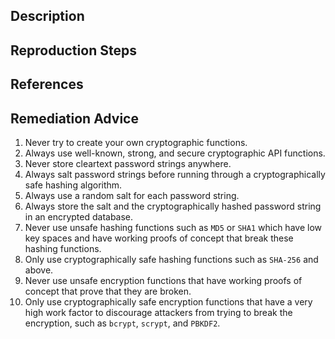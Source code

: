 ## Description


## Reproduction Steps


## References


## Remediation Advice

1. Never try to create your own cryptographic functions.
2. Always use well-known, strong, and secure cryptographic API functions.
3. Never store cleartext password strings anywhere.
4. Always salt password strings before running through a cryptographically safe hashing algorithm.
5. Always use a random salt for each password string.
6. Always store the salt and the cryptographically hashed password string in an encrypted database.
7. Never use unsafe hashing functions such as `MD5` or `SHA1` which have low key spaces and have working proofs of concept that break these hashing functions.
8. Only use cryptographically safe hashing functions such as `SHA-256` and above.
9. Never use unsafe encryption functions that have working proofs of concept that prove that they are broken.
10. Only use cryptographically safe encryption functions that have a very high work factor to discourage attackers from trying to break the encryption, such as `bcrypt`, `scrypt`, and `PBKDF2`.
